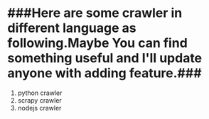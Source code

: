 ###Here are some crawler in different language as following.Maybe You can find something useful and I'll update anyone with adding feature.###
============
1. python crawler
2. scrapy crawler
3. nodejs crawler
